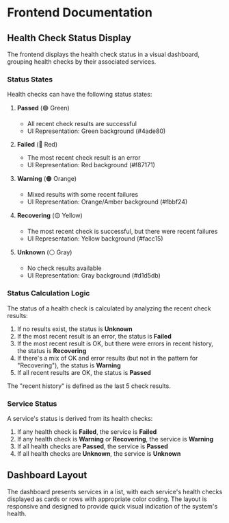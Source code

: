 # Frontend Documentation

## Health Check Status Display

The frontend displays the health check status in a visual dashboard, grouping health checks by their associated services.

### Status States

Health checks can have the following status states:

1. **Passed** (🟢 Green)
   - All recent check results are successful
   - UI Representation: Green background (#4ade80)

2. **Failed** (🔴 Red)
   - The most recent check result is an error
   - UI Representation: Red background (#f87171)

3. **Warning** (🟠 Orange)
   - Mixed results with some recent failures
   - UI Representation: Orange/Amber background (#fbbf24)

4. **Recovering** (🟡 Yellow)
   - The most recent check is successful, but there were recent failures
   - UI Representation: Yellow background (#facc15)

5. **Unknown** (⚪ Gray)
   - No check results available
   - UI Representation: Gray background (#d1d5db)

### Status Calculation Logic

The status of a health check is calculated by analyzing the recent check results:

1. If no results exist, the status is **Unknown**
2. If the most recent result is an error, the status is **Failed**
3. If the most recent result is OK, but there were errors in recent history, the status is **Recovering**
4. If there's a mix of OK and error results (but not in the pattern for "Recovering"), the status is **Warning**
5. If all recent results are OK, the status is **Passed**

The "recent history" is defined as the last 5 check results.

### Service Status

A service's status is derived from its health checks:

1. If any health check is **Failed**, the service is **Failed**
2. If any health check is **Warning** or **Recovering**, the service is **Warning**
3. If all health checks are **Passed**, the service is **Passed**
4. If all health checks are **Unknown**, the service is **Unknown**

## Dashboard Layout

The dashboard presents services in a list, with each service's health checks displayed as cards or rows with appropriate color coding. The layout is responsive and designed to provide quick visual indication of the system's health.